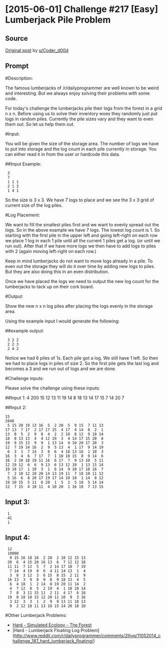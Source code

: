 # [2015-06-01] Challenge #217 [Easy] Lumberjack Pile Problem

## Source

[Original post](https://old.reddit.com/r/dailyprogrammer/comments/3840rp/20150601_challenge_217_easy_lumberjack_pile/) by [u/Coder_d00d](https://old.reddit.com/user/Coder_d00d)

## Prompt

#Description:

The famous lumberjacks of /r/dailyprogrammer are well known to be weird and interesting. But we always enjoy solving their problems with some code.

For today's challenge the lumberjacks pile their logs from the forest in a grid n x n. Before using us to solve their inventory woes they randomly just put logs in random piles. Currently the pile sizes vary and they want to even them out. So let us help them out.

#Input:

You will be given the size of the storage area. The number of logs we have to put into storage and the log count in each pile currently in storage. You can either read it in from the user or hardcode this data.

##Input Example:

     3
     7
     1 1 1
     2 1 3
     1 4 1

So the size is 3 x 3. We have 7 logs to place and we see the 3 x 3 grid of current size of the log piles.

#Log Placement:

We want to fill the smallest piles first and we want to evenly spread out the logs. So in the above example we have 7 logs. The lowest log count is 1. So starting with the first pile in the upper left
and going left-right on each row we place 1 log in each 1 pile until all the current 1 piles get a log. (or until we run out). After that if we have more logs we then have to add logs to piles with 2 (again moving left-right on each row.)

Keep in mind lumberjacks do not want to move logs already in a pile. To even out the storage they will do it over time by adding new logs to piles. But they are also doing this in an even distribution.

Once we have placed the logs we need to output the new log count for the lumberjacks to tack up on their cork board.

#Output:

Show the new n x n log piles after placing the logs evenly in the storage area.

Using the example input I would generate the following:

##example output:

     3 2 2
     2 2 3
     2 4 2

Notice we had 6 piles of 1s. Each pile got a log. We still have 1 left. So then we had to place logs in piles of size 2. So the first pile gets the last log and becomes a 3 and we run out of logs and we are done.

#Challenge inputs:

Please solve the challenge using these inputs:

##Input 1:
     4
    200
    15 12 13 11
    19 14  8 18
    13 14 17 15
     7 14 20  7


##Input 2:

    15
    2048
     5 15 20 19 13 16  5  2 20  5  9 15  7 11 13
    17 13  7 17  2 17 17 15  4 17  4 14  8  2  1
    13  8  5  2  9  8  4  2  2 18  8 12  9 10 14
    18  8 13 13  4  4 12 19  3  4 14 17 15 20  8
    19  9 15 13  9  9  1 13 14  9 10 20 17 20  3
    12  7 19 14 16  2  9  5 13  4  1 17  9 14 19
     6  3  1  7 14  3  8  6  4 18 13 16  1 10  3
    16  3  4  6  7 17  7  1 10 10 15  8  9 14  6
    16  2 10 18 19 11 16  6 17  7  9 13 10  5 11
    12 19 12  6  6  9 13  6 13 12 10  1 13 15 14
    19 18 17  1 10  3  1  6 14  9 10 17 18 18  7
     7  2 10 12 10 20 14 13 19 11  7 18 10 11 12
     5 16  6  8 20 17 19 17 14 10 10  1 14  8 12
    19 10 15  5 11  6 20  1  5  2  5 10  5 14 14
    12  7 15  4 18 11  4 10 20  1 16 18  7 13 15

## Input 3:
     1
     41
     1

## Input 4:

     12
     10000
      9 15 16 18 16  2 20  2 10 12 15 13
     20  6  4 15 20 16 13  6  7 12 12 18
     11 11  7 12  5  7  2 14 17 18  7 19
      7 14  4 19  8  6  4 11 14 13  1  4
      3  8  3 12  3  6 15  8 15  2 11  9
     16 13  3  9  8  9  8  9 18 13  4  5
      6  4 18  1  2 14  8 19 20 11 14  2
      4  7 12  8  5  2 19  4  1 10 10 14
      7  8  3 11 15 11  2 11  4 17  6 18
     19  8 18 18 15 12 20 11 10  9  3 16
      3 12  3  3  1  2  9  9 13 11 18 13
      9  2 12 18 11 13 18 15 14 20 18 10

#Other Lumberjack Problems:


* [Hard - Simulated Ecology - The Forest](http://www.reddit.com/r/dailyprogrammer/comments/27h53e/662014_challenge_165_hard_simulated_ecology_the/)
* [Hard - Lumberjack Floating Log Problem] (http://www.reddit.com/r/dailyprogrammer/comments/2lljyq/11052014_challenge_187_hard_lumberjack_floating/)


